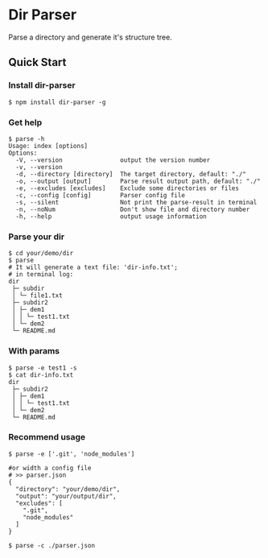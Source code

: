 # Dir Parser

Parse a directory and generate it's structure tree.

## Quick Start

### Install dir-parser
```
$ npm install dir-parser -g
```
### Get help
```
$ parse -h
Usage: index [options]
Options:
  -V, --version                output the version number
  -v, --version
  -d, --directory [directory]  The target directory, default: "./"
  -o, --output [output]        Parse result output path, default: "./"
  -e, --excludes [excludes]    Exclude some directories or files
  -c, --config [config]        Parser config file
  -s, --silent                 Not print the parse-result in terminal
  -n, --noNum                  Don't show file and directory number
  -h, --help                   output usage information
```
### Parse your dir
```
$ cd your/demo/dir
$ parse
# It will generate a text file: 'dir-info.txt';
# in terminal log:
dir
 ├─ subdir
 │ └─ file1.txt
 ├─ subdir2
 │ ├─ dem1
 │ │ └─ test1.txt
 │ └─ dem2
 └─ README.md
```
### With params
```
$ parse -e test1 -s
$ cat dir-info.txt
dir
 ├─ subdir2
 │ ├─ dem1
 │ │ └─ test1.txt
 │ └─ dem2
 └─ README.md
```
### Recommend usage
```
$ parse -e ['.git', 'node_modules']

#or width a config file
# >> parser.json
{
  "directory": "your/demo/dir",
  "output": "your/output/dir",
  "excludes": [
    ".git",
    "node_modules"
  ]
}

$ parse -c ./parser.json
```